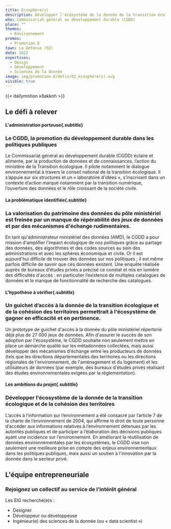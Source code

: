 ```yaml
---
title: Écosphère(s)
description: Développer l'écosystème de la donnée de la transition écologique et de la cohésion des territoires  
who: Commissariat général au développement durable (CGDD)
place: ""
themes:
  - Environnement
promos:
  - Promotion 6
town: La Défense (92)
date: 2022
expertises:
  - Design
  - Développement
  - Sciences de la donnée
image: img/promotion-6/defis/02_écosphère(s).svg
visible: true
---
```


{{< dailymotion x8akknh >}}

## Le défi à relever

#### L'administration porteuse{.subtitle}
### Le CGDD, la promotion du développement durable dans les politiques publiques
Le Commissariat général au développement durable (CGDD) éclaire et alimente, par la production de données et de connaissances, l’action du ministère de la Transition écologique. Il pilote notamment le dialogue environnemental à travers le conseil national de la transition écologique. Il s’appuie sur six structures et un « laboratoire d'idées », s’inscrivant dans un contexte d’action marqué notamment par la transition numérique, l’ouverture des données et le rôle croissant de la société civile.

#### La problématique identifiée{.subtitle}
### La valorisation du patrimoine des données du pôle ministériel est freinée par un manque de répérabilité des jeux de données et par des mécanismes d'échange rudimentaires.
En tant qu'administrateur ministériel des données (AMD), le CGDD a pour mission d'amplifier l’impact écologique de nos politiques grâce au partage des données, des algorithmes et des codes sources au sein des administrations et avec les sphères économique et civile. Or il est aujourd'hui difficile de trouver des données sur nos politiques ; il est même parfois difficile de savoir que ces données existent. Une enquête réalisée auprès de bureaux d’études privés a précisé ce constat et mis en lumière des difficultés d'accès : en particulier l’existence de multiples catalogues de données et le manque de fonctionnalité de recherche des catalogues.

#### L'hypothèse à vérifier{.subtitle}
### Un guichet d’accès à la donnée de la transition écologique et de la cohésion des territoires permettrait à l'écosystème de gagner en efficacité et en pertinence.
Un prototype de guichet d'accès à la donnée du pôle ministériel répertorie déjà plus de 27 000 jeux de données. Afin d'assurer le succès de son adoption par l'écosystème, le CGDD souhaite non seulement mettre en place un démarche qualité sur les métadonnées collectées, mais aussi développer des mécanismes d'échange entre les producteurs de données (tels que les directions départementales des territoires ou les directions régionales de l'environnement, de l'aménagement et du logement) et les utilisateurs de données (par exemple, des bureaux d'études privés réalisant des études environnementales exigées par la réglementation).

#### Les ambitions du projet{.subtitle}
### Développer l'écosystème de la donnée de la transition écologique et de la cohésion des territoires 
L’accès à l’information sur l’environnement a été consacré par l’article 7 de la charte de l’environnement de 2004, qui affirme le droit de toute personne d’accéder aux informations relatives à l’environnement détenues par les autorités publiques et de participer à l’élaboration des décisions publiques ayant une incidence sur l’environnement. En améliorant la réutilisation de données environnementales par les écosystèmes, le CGDD vise non seulement une meilleure prise en compte des enjeux environnementaux dans les politiques publiques, mais aussi un soutien à l'innovation par la donnée dans le secteur privé.

## L'équipe entrepreneuriale
### Rejoignez un collectif au service de l'intérêt général

Les EIG recherché(e)s :
* Designer
* Développeur ou développeuse
* Ingénieur(e) des sciences de la donnée (ou « data scientist »)